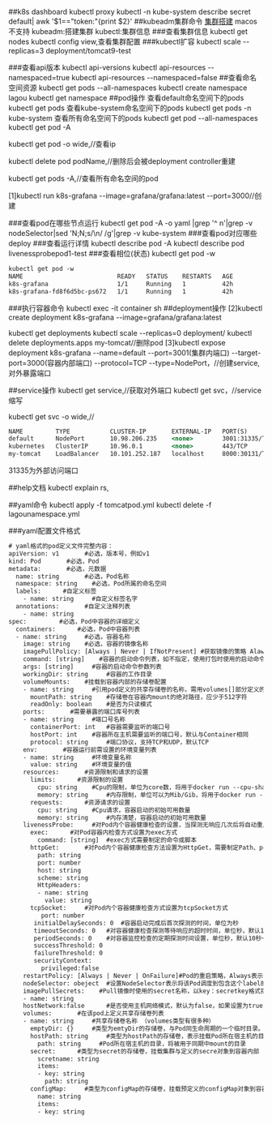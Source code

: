##k8s dashboard
kubectl proxy
[](http://localhost:8001/api/v1/namespaces/kubernetes-dashboard/services/https:kubernetes-dashboard:/proxy/)
kubectl -n kube-system describe secret default| awk '$1=="token:"{print $2}'
[](https://blog.csdn.net/m0_48358308/article/details/111918783)
[](https://github.com/maguowei/gotok8s#helm)
##kubeadm集群命令
[集群搭建](https://developer.aliyun.com/article/642708)
macos不支持
kubeadm:搭建集群
kubectl:集群信息
###查看集群信息
kubectl get nodes
kubectl config view,查看集群配置
###kubectl扩容
kubectl scale --replicas=3 deployment/tomcat9-test

###查看api版本
kubectl api-versions
kubectl api-resources --namespaced=true
kubectl api-resources --namespaced=false
##查看命名空间资源
kubectl get pods --all-namespaces
kubectl create namespace lagou
kubectl get namespace
##pod操作
查看default命名空间下的pods 
kubectl get pods 
查看kube-system命名空间下的pods 
kubectl get pods -n kube-system 
查看所有命名空间下的pods
kubectl get pod --all-namespaces
kubectl get pod -A

kubectl get pod -o wide,//查看ip

kubectl delete pod podName,//删除后会被deployment controller重建

kubectl get pods -A,//查看所有命名空间的pod

[1]kubectl run k8s-grafana  --image=grafana/grafana:latest --port=3000//创建

###查看pod在哪些节点运行
kubectl get pod -A -o yaml |grep '^    n'|grep -v nodeSelector|sed 'N;N;s/\n/ /g'|grep -v kube-system
###查看pod对应哪些deploy
###查看运行详情
kubectl describe pod -A 
kubectl describe pod livenessprobepod1-test
###查看相位(状态)
kubectl get pod -w
```asp
kubectl get pod -w
NAME                          READY   STATUS    RESTARTS   AGE
k8s-grafana                   1/1     Running   1          42h
k8s-grafana-fd8f6d5bc-ps672   1/1     Running   1          42h
```
###执行容器命令
kubectl exec -it container sh
##deployment操作
[2]kubectl create deployment k8s-grafana --image=grafana/grafana:latest

kubectl get deployments
kubectl scale --replicas=0 deployment/<your-deployment>
kubectl delete deployments.apps my-tomcat//删除pod
[3]kubectl expose deployment k8s-grafana --name=default --port=3001(集群内端口) --target-port=3000(容器内部端口) --protocol=TCP --type=NodePort，//创建service,对外暴露端口



##service操作
kubectl get service,//获取对外端口
kubectl get svc，//service缩写

kubectl get svc -o wide,//
```asp
NAME         TYPE           CLUSTER-IP       EXTERNAL-IP   PORT(S)          AGE
default      NodePort       10.98.206.235    <none>        3001:31335/TCP   49s
kubernetes   ClusterIP      10.96.0.1        <none>        443/TCP          23d
my-tomcat    LoadBalancer   10.101.252.187   localhost     8000:30131/TCP   5d4h
```
31335为外部访问端口


##help文档
kubectl explain rs,

##yaml命令
kubectl apply -f tomcatpod.yml
kubectl delete -f lagounamespace.yml

###yaml配置文件格式
[](https://blog.csdn.net/zhangge3663/article/details/107785867)
```asp
# yaml格式的pod定义文件完整内容：
apiVersion: v1       #必选，版本号，例如v1
kind: Pod       #必选，Pod
metadata:       #必选，元数据
  name: string       #必选，Pod名称
  namespace: string    #必选，Pod所属的命名空间
  labels:      #自定义标签
    - name: string     #自定义标签名字
  annotations:       #自定义注释列表
    - name: string
spec:         #必选，Pod中容器的详细定义
  containers:      #必选，Pod中容器列表
  - name: string     #必选，容器名称
    image: string    #必选，容器的镜像名称
    imagePullPolicy: [Always | Never | IfNotPresent] #获取镜像的策略 Alawys表示下载镜像 IfnotPresent表示优先使用本地镜像，否则下载镜像，Nerver表示仅使用本地镜像
    command: [string]    #容器的启动命令列表，如不指定，使用打包时使用的启动命令
    args: [string]     #容器的启动命令参数列表
    workingDir: string     #容器的工作目录
    volumeMounts:    #挂载到容器内部的存储卷配置
    - name: string     #引用pod定义的共享存储卷的名称，需用volumes[]部分定义的的卷名
      mountPath: string    #存储卷在容器内mount的绝对路径，应少于512字符
      readOnly: boolean    #是否为只读模式
    ports:       #需要暴露的端口库号列表
    - name: string     #端口号名称
      containerPort: int   #容器需要监听的端口号
      hostPort: int    #容器所在主机需要监听的端口号，默认与Container相同
      protocol: string     #端口协议，支持TCP和UDP，默认TCP
    env:       #容器运行前需设置的环境变量列表
    - name: string     #环境变量名称
      value: string    #环境变量的值
    resources:       #资源限制和请求的设置
      limits:      #资源限制的设置
        cpu: string    #Cpu的限制，单位为core数，将用于docker run --cpu-shares参数
        memory: string     #内存限制，单位可以为Mib/Gib，将用于docker run --memory参数
      requests:      #资源请求的设置
        cpu: string    #Cpu请求，容器启动的初始可用数量
        memory: string     #内存清楚，容器启动的初始可用数量
    livenessProbe:     #对Pod内个容器健康检查的设置，当探测无响应几次后将自动重启该容器，检查方法有exec、httpGet和tcpSocket，对一个容器只需设置其中一种方法即可
      exec:      #对Pod容器内检查方式设置为exec方式
        command: [string]  #exec方式需要制定的命令或脚本
      httpGet:       #对Pod内个容器健康检查方法设置为HttpGet，需要制定Path、port
        path: string
        port: number
        host: string
        scheme: string
        HttpHeaders:
        - name: string
          value: string
      tcpSocket:     #对Pod内个容器健康检查方式设置为tcpSocket方式
         port: number
       initialDelaySeconds: 0  #容器启动完成后首次探测的时间，单位为秒
       timeoutSeconds: 0   #对容器健康检查探测等待响应的超时时间，单位秒，默认1秒
       periodSeconds: 0    #对容器监控检查的定期探测时间设置，单位秒，默认10秒一次
       successThreshold: 0
       failureThreshold: 0
       securityContext:
         privileged:false
    restartPolicy: [Always | Never | OnFailure]#Pod的重启策略，Always表示一旦不管以何种方式终止运行，kubelet都将重启，OnFailure表示只有Pod以非0退出码退出才重启，Nerver表示不再重启该Pod
    nodeSelector: obeject  #设置NodeSelector表示将该Pod调度到包含这个label的node上，以key：value的格式指定
    imagePullSecrets:    #Pull镜像时使用的secret名称，以key：secretkey格式指定
    - name: string
    hostNetwork:false      #是否使用主机网络模式，默认为false，如果设置为true，表示使用宿主机网络
    volumes:       #在该pod上定义共享存储卷列表
    - name: string     #共享存储卷名称 （volumes类型有很多种）
      emptyDir: {}     #类型为emtyDir的存储卷，与Pod同生命周期的一个临时目录。为空值
      hostPath: string     #类型为hostPath的存储卷，表示挂载Pod所在宿主机的目录
        path: string     #Pod所在宿主机的目录，将被用于同期中mount的目录
      secret:      #类型为secret的存储卷，挂载集群与定义的secre对象到容器内部
        scretname: string  
        items:     
        - key: string
          path: string
      configMap:     #类型为configMap的存储卷，挂载预定义的configMap对象到容器内部
        name: string
        items:
        - key: string
```
